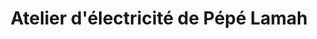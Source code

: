 ---
title: "Atelier d'électricité de Pépé Lamah"
url: /nzerekore/atelier-delectricite-de-pepe-lamah/
shop: Elektronik
---